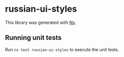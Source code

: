 # russian-ui-styles

This library was generated with [Nx](https://nx.dev).

## Running unit tests

Run `nx test russian-ui-styles` to execute the unit tests.
